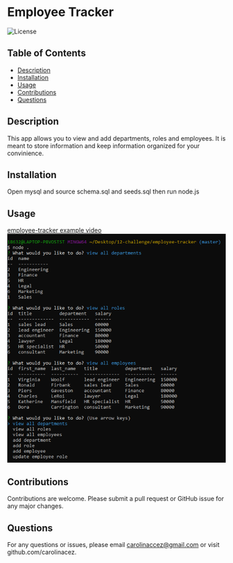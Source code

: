  # **Employee Tracker**

  ![License](https://img.shields.io/badge/license--red.svg)

  ## **Table of Contents** 
  * [Description](#Description)
  * [Installation](#Installation)
  * [Usage](#Usage)
  * [Contributions](#Contributions)
  * [Questions](#Questions)

  ## Description 
  This app allows you to view and add departments, roles and employees. It is meant to store information and keep information organized for your convinience. 

  ## Installation
  Open mysql and source schema.sql and seeds.sql then run node.js

  ## Usage 
  [employee-tracker example video](https://drive.google.com/file/d/1lI5KeksRQoDtcn4VhJZiEKWoipKufYhM/view)
  ![Example Employee-Tracker](./scExample.png)
  

  ## Contributions 
  Contributions are welcome. 
  Please submit a pull request or GitHub issue for any major changes. 
  
 ## Questions 
 For any questions or issues, please email carolinaccez@gmail.com or visit github.com/carolinacez. 